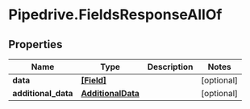 # Pipedrive.FieldsResponseAllOf

## Properties

Name | Type | Description | Notes
------------ | ------------- | ------------- | -------------
**data** | [**[Field]**](Field.md) |  | [optional] 
**additional_data** | [**AdditionalData**](AdditionalData.md) |  | [optional] 


